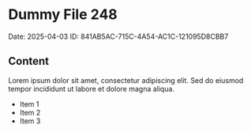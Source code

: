 # Dummy File 248

Date: 2025-04-03
ID: 841AB5AC-715C-4A54-AC1C-121095D8CBB7

## Content

Lorem ipsum dolor sit amet, consectetur adipiscing elit.
Sed do eiusmod tempor incididunt ut labore et dolore magna aliqua.

* Item 1
* Item 2
* Item 3

